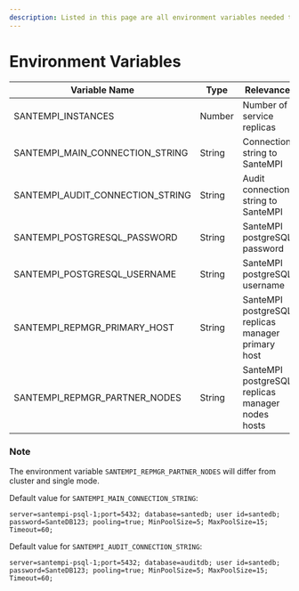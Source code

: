 ```yaml
---
description: Listed in this page are all environment variables needed to run Kibana.
---
```


# Environment Variables

<table><thead><tr><th width="244">Variable Name</th><th width="96">Type</th><th width="171">Relevance</th><th width="103">Required</th><th>Default</th></tr></thead><tbody><tr><td>SANTEMPI_INSTANCES</td><td>Number</td><td>Number of service replicas </td><td>No</td><td>1</td></tr><tr><td>SANTEMPI_MAIN_CONNECTION_STRING</td><td>String</td><td>Connection string to SanteMPI</td><td>No</td><td><em>Check below table</em></td></tr><tr><td>SANTEMPI_AUDIT_CONNECTION_STRING</td><td>String</td><td>Audit connection string to SanteMPI</td><td>No</td><td><em>Check below table</em></td></tr><tr><td>SANTEMPI_POSTGRESQL_PASSWORD</td><td>String</td><td>SanteMPI postgreSQL password</td><td>No</td><td>SanteDB123</td></tr><tr><td>SANTEMPI_POSTGRESQL_USERNAME</td><td>String</td><td>SanteMPI postgreSQL username</td><td>No</td><td>santempi</td></tr><tr><td>SANTEMPI_REPMGR_PRIMARY_HOST</td><td>String</td><td>SanteMPI postgreSQL replicas manager primary host</td><td>No</td><td>santempi-psql-1</td></tr><tr><td>SANTEMPI_REPMGR_PARTNER_NODES</td><td>String</td><td>SanteMPI postgreSQL replicas manager nodes hosts</td><td>Yes</td><td>santempi-psql-1,santempi-psql-2,santempi-psql-</td></tr></tbody></table>

### Note

The environment variable `SANTEMPI_REPMGR_PARTNER_NODES` will differ from cluster and single mode.

Default value for `SANTEMPI_MAIN_CONNECTION_STRING`:&#x20;

```
server=santempi-psql-1;port=5432; database=santedb; user id=santedb; password=SanteDB123; pooling=true; MinPoolSize=5; MaxPoolSize=15; Timeout=60;
```

Default value for `SANTEMPI_AUDIT_CONNECTION_STRING`:&#x20;

```
server=santempi-psql-1;port=5432; database=auditdb; user id=santedb; password=SanteDB123; pooling=true; MinPoolSize=5; MaxPoolSize=15; Timeout=60;
```
